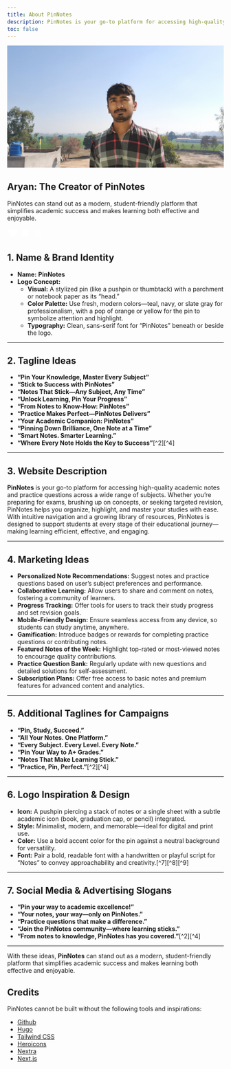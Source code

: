 ```yaml
---
title: About PinNotes
description: PinNotes is your go-to platform for accessing high-quality academic notes and practice questions across a wide range of subjects. Whether you’re preparing for exams, brushing up on concepts, or seeking targeted revision, PinNotes helps you organize, highlight, and master your studies with ease. With intuitive navigation and a growing library of resources, PinNotes is designed to support students at every stage of their educational journey—making learning efficient, effective, and engaging.
toc: false
---
```


<div class="about-card-body">
<article class="about-card">
 <img src="/images/utils/aryan.jpg" alt="Avatar wallpaper" class="about-img" />

<div class="about-content">
    <h1>
    Aryan: The Creator of PinNotes
    </h1>

 <!-- <div class="infos">
      <svg width="141" height="29" viewBox="0 0 141 29" fill="none" xmlns="http://www.w3.org/2000/svg">
        <path d="M14.7373 22.2778L9.89788 25.193C9.6841 25.3291 9.46059 25.3874 9.22737 25.368C8.99415 25.3485 8.79008 25.2708 8.61516 25.1347C8.44024 24.9987 8.3042 24.8284 8.20702 24.624C8.10984 24.4195 8.09041 24.1913 8.14871 23.9395L9.43144 18.4296L5.14597 14.7272C4.95162 14.5523 4.83034 14.3528 4.78214 14.129C4.73395 13.9051 4.74833 13.6866 4.82529 13.4736C4.90303 13.2598 5.01964 13.0849 5.17512 12.9488C5.33061 12.8128 5.54439 12.7253 5.81649 12.6865L11.4721 12.1909L13.6586 7.00167C13.7558 6.76845 13.9066 6.59353 14.1111 6.47692C14.3155 6.36031 14.5242 6.302 14.7373 6.302C14.951 6.302 15.1598 6.36031 15.3635 6.47692C15.5671 6.59353 15.718 6.76845 15.8159 7.00167L18.0024 12.1909L23.658 12.6865C23.9301 12.7253 24.1439 12.8128 24.2994 12.9488C24.4549 13.0849 24.5715 13.2598 24.6492 13.4736C24.727 13.6874 24.7417 13.9062 24.6935 14.1301C24.6453 14.354 24.5237 14.553 24.3285 14.7272L20.0431 18.4296L21.3258 23.9395C21.3841 24.1921 21.3647 24.4207 21.2675 24.6251C21.1703 24.8296 21.0343 24.9995 20.8593 25.1347C20.6844 25.2708 20.4804 25.3485 20.2471 25.368C20.0139 25.3874 19.7904 25.3291 19.5766 25.193L14.7373 22.2778Z" fill="#58AAE8"></path>
        <path d="M42.724 22.2778L37.8846 25.193C37.6708 25.3291 37.4473 25.3874 37.2141 25.368C36.9809 25.3485 36.7768 25.2708 36.6019 25.1347C36.427 24.9987 36.2909 24.8284 36.1937 24.624C36.0966 24.4195 36.0771 24.1913 36.1354 23.9395L37.4181 18.4296L33.1327 14.7272C32.9383 14.5523 32.8171 14.3528 32.7689 14.129C32.7207 13.9051 32.735 13.6866 32.812 13.4736C32.8897 13.2598 33.0064 13.0849 33.1618 12.9488C33.3173 12.8128 33.5311 12.7253 33.8032 12.6865L39.4588 12.1909L41.6453 7.00167C41.7425 6.76845 41.8933 6.59353 42.0978 6.47692C42.3022 6.36031 42.511 6.302 42.724 6.302C42.9377 6.302 43.1465 6.36031 43.3502 6.47692C43.5538 6.59353 43.7047 6.76845 43.8026 7.00167L45.9891 12.1909L51.6447 12.6865C51.9168 12.7253 52.1306 12.8128 52.2861 12.9488C52.4416 13.0849 52.5582 13.2598 52.6359 13.4736C52.7137 13.6874 52.7284 13.9062 52.6802 14.1301C52.632 14.354 52.5104 14.553 52.3152 14.7272L48.0298 18.4296L49.3125 23.9395C49.3708 24.1921 49.3514 24.4207 49.2542 24.6251C49.157 24.8296 49.021 24.9995 48.8461 25.1347C48.6711 25.2708 48.4671 25.3485 48.2338 25.368C48.0006 25.3874 47.7771 25.3291 47.5633 25.193L42.724 22.2778Z" fill="#58AAE8"></path>
        <path d="M70.7107 22.2778L65.8713 25.193C65.6575 25.3291 65.434 25.3874 65.2008 25.3679C64.9676 25.3485 64.7635 25.2708 64.5886 25.1347C64.4137 24.9987 64.2776 24.8284 64.1805 24.624C64.0833 24.4195 64.0638 24.1913 64.1221 23.9395L65.4049 18.4296L61.1194 14.7272C60.9251 14.5523 60.8038 14.3528 60.7556 14.129C60.7074 13.9051 60.7218 13.6866 60.7987 13.4736C60.8765 13.2598 60.9931 13.0849 61.1486 12.9488C61.304 12.8128 61.5178 12.7253 61.7899 12.6865L67.4456 12.1909L69.632 7.00167C69.7292 6.76845 69.88 6.59353 70.0845 6.47692C70.2889 6.36031 70.4977 6.302 70.7107 6.302C70.9245 6.302 71.1332 6.36031 71.3369 6.47692C71.5406 6.59353 71.6914 6.76845 71.7893 7.00167L73.9758 12.1909L79.6315 12.6865C79.9035 12.7253 80.1173 12.8128 80.2728 12.9488C80.4283 13.0849 80.5449 13.2598 80.6226 13.4736C80.7004 13.6874 80.7152 13.9062 80.667 14.1301C80.6188 14.354 80.4971 14.553 80.302 14.7272L76.0165 18.4296L77.2992 23.9395C77.3575 24.1921 77.3381 24.4207 77.2409 24.6251C77.1437 24.8296 77.0077 24.9995 76.8328 25.1347C76.6579 25.2708 76.4538 25.3485 76.2206 25.3679C75.9873 25.3874 75.7638 25.3291 75.5501 25.193L70.7107 22.2778Z" fill="#58AAE8"></path>
        <path d="M98.6974 22.2778L93.858 25.193C93.6442 25.3291 93.4207 25.3874 93.1875 25.368C92.9543 25.3485 92.7502 25.2708 92.5753 25.1347C92.4004 24.9987 92.2643 24.8284 92.1671 24.624C92.07 24.4195 92.0505 24.1913 92.1088 23.9395L93.3916 18.4296L89.1061 14.7272C88.9117 14.5523 88.7905 14.3528 88.7423 14.129C88.6941 13.9051 88.7084 13.6866 88.7854 13.4736C88.8631 13.2598 88.9798 13.0849 89.1352 12.9488C89.2907 12.8128 89.5045 12.7253 89.7766 12.6865L95.4322 12.1909L97.6187 7.00167C97.7159 6.76845 97.8667 6.59353 98.0712 6.47692C98.2756 6.36031 98.4844 6.302 98.6974 6.302C98.9112 6.302 99.1199 6.36031 99.3236 6.47692C99.5273 6.59353 99.6781 6.76845 99.776 7.00167L101.962 12.1909L107.618 12.6865C107.89 12.7253 108.104 12.8128 108.259 12.9488C108.415 13.0849 108.532 13.2598 108.609 13.4736C108.687 13.6874 108.702 13.9062 108.654 14.1301C108.605 14.354 108.484 14.553 108.289 14.7272L104.003 18.4296L105.286 23.9395C105.344 24.1921 105.325 24.4207 105.228 24.6251C105.13 24.8296 104.994 24.9995 104.819 25.1347C104.645 25.2708 104.44 25.3485 104.207 25.368C103.974 25.3874 103.751 25.3291 103.537 25.193L98.6974 22.2778Z" fill="#58AAE8"></path>
        <path d="M126.684 10.4417V19.5374L130.357 21.7822L129.395 17.5841L132.631 14.7855L128.375 14.4065L126.684 10.4417ZM126.684 22.2778L121.845 25.193C121.631 25.3291 121.407 25.3874 121.174 25.368C120.941 25.3485 120.737 25.2708 120.562 25.1347C120.387 24.9987 120.251 24.8284 120.154 24.624C120.057 24.4195 120.037 24.1913 120.096 23.9395L121.378 18.4296L117.093 14.7272C116.898 14.5523 116.777 14.3528 116.729 14.129C116.681 13.9051 116.695 13.6866 116.772 13.4736C116.85 13.2598 116.967 13.0849 117.122 12.9488C117.277 12.8128 117.491 12.7253 117.763 12.6865L123.419 12.1909L125.605 7.00167C125.703 6.76845 125.853 6.59353 126.058 6.47692C126.262 6.36031 126.471 6.302 126.684 6.302C126.898 6.302 127.107 6.36031 127.31 6.47692C127.514 6.59353 127.665 6.76845 127.763 7.00167L129.949 12.1909L135.605 12.6865C135.877 12.7253 136.091 12.8128 136.246 12.9488C136.402 13.0849 136.518 13.2598 136.596 13.4736C136.674 13.6874 136.689 13.9062 136.64 14.1301C136.592 14.354 136.471 14.553 136.275 14.7272L131.99 18.4296L133.273 23.9395C133.331 24.1921 133.312 24.4207 133.214 24.6251C133.117 24.8296 132.981 24.9995 132.806 25.1347C132.631 25.2708 132.427 25.3485 132.194 25.368C131.961 25.3874 131.737 25.3291 131.523 25.193L126.684 22.2778Z" fill="#58AAE8"></path>
      </svg>

<span>·&nbsp;&nbsp;2022&nbsp;&nbsp;·&nbsp;&nbsp;3h12</span>

</div> -->

   <p class="synopsis">
      PinNotes can stand out as a modern, student-friendly platform that simplifies academic success and makes learning both effective and enjoyable.
    </p>

  <div class="icons">
      <svg width="25" height="25" viewBox="0 0 25 25" fill="none" xmlns="http://www.w3.org/2000/svg">
        <path d="M12.7439 22.3037L11.2939 20.9837C6.1439 16.3137 2.7439 13.2237 2.7439 9.45374C2.7439 6.36374 5.1639 3.95374 8.2439 3.95374C9.9839 3.95374 11.6539 4.76374 12.7439 6.03374C13.8339 4.76374 15.5039 3.95374 17.2439 3.95374C20.3239 3.95374 22.7439 6.36374 22.7439 9.45374C22.7439 13.2237 19.3439 16.3137 14.1939 20.9837L12.7439 22.3037Z" fill="white"></path>
      </svg>

   <svg width="25" height="25" viewBox="0 0 25 25" fill="none" xmlns="http://www.w3.org/2000/svg">
        <path d="M7.1439 21.3537C6.81056 21.4871 6.4939 21.4581 6.1939 21.2667C5.8939 21.0754 5.7439 20.7961 5.7439 20.4287V5.95374C5.7439 5.40374 5.9399 4.93274 6.3319 4.54074C6.7239 4.14874 7.19456 3.95307 7.7439 3.95374H17.7439C18.2939 3.95374 18.7649 4.14974 19.1569 4.54174C19.5489 4.93374 19.7446 5.4044 19.7439 5.95374V20.4287C19.7439 20.7954 19.5939 21.0747 19.2939 21.2667C18.9939 21.4587 18.6772 21.4877 18.3439 21.3537L12.7439 18.9537L7.1439 21.3537Z" fill="white"></path>
      </svg>

   <svg width="25" height="25" viewBox="0 0 25 25" fill="none" xmlns="http://www.w3.org/2000/svg">
        <path d="M9.7439 19.9537V17.9537H21.7439V19.9537H9.7439ZM9.7439 13.9537V11.9537H21.7439V13.9537H9.7439ZM9.7439 7.95374V5.95374H21.7439V7.95374H9.7439ZM5.7439 20.9537C5.1939 20.9537 4.7229 20.7577 4.3309 20.3657C3.9389 19.9737 3.74323 19.5031 3.7439 18.9537C3.7439 18.4037 3.9399 17.9327 4.3319 17.5407C4.7239 17.1487 5.19456 16.9531 5.7439 16.9537C6.2939 16.9537 6.7649 17.1497 7.1569 17.5417C7.5489 17.9337 7.74457 18.4044 7.7439 18.9537C7.7439 19.5037 7.5479 19.9747 7.1559 20.3667C6.7639 20.7587 6.29323 20.9544 5.7439 20.9537ZM5.7439 14.9537C5.1939 14.9537 4.7229 14.7577 4.3309 14.3657C3.9389 13.9737 3.74323 13.5031 3.7439 12.9537C3.7439 12.4037 3.9399 11.9327 4.3319 11.5407C4.7239 11.1487 5.19456 10.9531 5.7439 10.9537C6.2939 10.9537 6.7649 11.1497 7.1569 11.5417C7.5489 11.9337 7.74457 12.4044 7.7439 12.9537C7.7439 13.5037 7.5479 13.9747 7.1559 14.3667C6.7639 14.7587 6.29323 14.9544 5.7439 14.9537ZM5.7439 8.95374C5.1939 8.95374 4.7229 8.75774 4.3309 8.36574C3.9389 7.97374 3.74323 7.50307 3.7439 6.95374C3.7439 6.40374 3.9399 5.93274 4.3319 5.54074C4.7239 5.14874 5.19456 4.95307 5.7439 4.95374C6.2939 4.95374 6.7649 5.14974 7.1569 5.54174C7.5489 5.93374 7.74457 6.4044 7.7439 6.95374C7.7439 7.50374 7.5479 7.97474 7.1559 8.36674C6.7639 8.75874 6.29323 8.9544 5.7439 8.95374Z" fill="white"></path>
      </svg>
  </div>
    
  </div>
</article>
</div>


## 1. **Name \& Brand Identity**

- **Name:** **PinNotes**
- **Logo Concept:**
    - **Visual:** A stylized pin (like a pushpin or thumbtack) with a parchment or notebook paper as its “head.”
    - **Color Palette:** Use fresh, modern colors—teal, navy, or slate gray for professionalism, with a pop of orange or yellow for the pin to symbolize attention and highlight.
    - **Typography:** Clean, sans-serif font for “PinNotes” beneath or beside the logo.

---

## 2. **Tagline Ideas**

- **“Pin Your Knowledge, Master Every Subject”**
- **“Stick to Success with PinNotes”**
- **“Notes That Stick—Any Subject, Any Time”**
- **“Unlock Learning, Pin Your Progress”**
- **“From Notes to Know-How: PinNotes”**
- **“Practice Makes Perfect—PinNotes Delivers”**
- **“Your Academic Companion: PinNotes”**
- **“Pinning Down Brilliance, One Note at a Time”**
- **“Smart Notes. Smarter Learning.”**
- **“Where Every Note Holds the Key to Success”**[^2][^4]

---

## 3. **Website Description**

**PinNotes** is your go-to platform for accessing high-quality academic notes and practice questions across a wide range of subjects. Whether you’re preparing for exams, brushing up on concepts, or seeking targeted revision, PinNotes helps you organize, highlight, and master your studies with ease. With intuitive navigation and a growing library of resources, PinNotes is designed to support students at every stage of their educational journey—making learning efficient, effective, and engaging.

---

## 4. **Marketing Ideas**

- **Personalized Note Recommendations:** Suggest notes and practice questions based on user’s subject preferences and performance.
- **Collaborative Learning:** Allow users to share and comment on notes, fostering a community of learners.
- **Progress Tracking:** Offer tools for users to track their study progress and set revision goals.
- **Mobile-Friendly Design:** Ensure seamless access from any device, so students can study anytime, anywhere.
- **Gamification:** Introduce badges or rewards for completing practice questions or contributing notes.
- **Featured Notes of the Week:** Highlight top-rated or most-viewed notes to encourage quality contributions.
- **Practice Question Bank:** Regularly update with new questions and detailed solutions for self-assessment.
- **Subscription Plans:** Offer free access to basic notes and premium features for advanced content and analytics.

---

## 5. **Additional Taglines for Campaigns**

- **“Pin, Study, Succeed.”**
- **“All Your Notes. One Platform.”**
- **“Every Subject. Every Level. Every Note.”**
- **“Pin Your Way to A+ Grades.”**
- **“Notes That Make Learning Stick.”**
- **“Practice, Pin, Perfect.”**[^2][^4]

---

## 6. **Logo Inspiration \& Design**

- **Icon:** A pushpin piercing a stack of notes or a single sheet with a subtle academic icon (book, graduation cap, or pencil) integrated.
- **Style:** Minimalist, modern, and memorable—ideal for digital and print use.
- **Color:** Use a bold accent color for the pin against a neutral background for versatility.
- **Font:** Pair a bold, readable font with a handwritten or playful script for “Notes” to convey approachability and creativity.[^7][^8][^9]

---

## 7. **Social Media \& Advertising Slogans**

- **“Pin your way to academic excellence!”**
- **“Your notes, your way—only on PinNotes.”**
- **“Practice questions that make a difference.”**
- **“Join the PinNotes community—where learning sticks.”**
- **“From notes to knowledge, PinNotes has you covered.”**[^2][^4]

---

With these ideas, **PinNotes** can stand out as a modern, student-friendly platform that simplifies academic success and makes learning both effective and enjoyable.

## Credits

PinNotes cannot be built without the following tools and inspirations:

- [Github](https://github.com/pinnotes/pinnotes.github.io)
- [Hugo](https://gohugo.io/)
- [Tailwind CSS](https://tailwindcss.com/)
- [Heroicons](https://heroicons.com/)
- [Nextra](https://nextra.vercel.app/)
- [Next.js](https://nextjs.org/)
